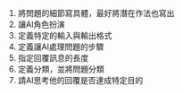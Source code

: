 1. 將問題的細節寫具體，最好將潛在作法也寫出
2. 讓AI角色扮演
3. 定義特定的輸入與輸出格式
4. 定義讓AI處理問題的步驟
5. 指定回覆訊息的長度
6. 定義分類，並將問題分類
7. 請AI思考他的回覆是否達成特定目的